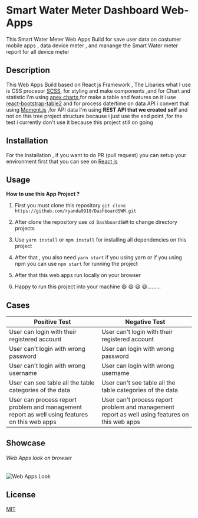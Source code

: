 # Smart Water Meter Dashboard Web-Apps 
 This Smart Water Meter Web Apps Build for save user data on costumer mobile apps , data device meter , and manange the Smart Water meter report for all device meter 

## Description
This Web Apps Build based on  React js Framework , The Libaries what I use is  CSS procesor [SCSS](https://sass-lang.com/), for styling and make components ,and for Chart and statistic i'm using [apex charts](https://apexcharts.com/),for make a table and features on it  i use [react-bootstrap-table2](https://react-bootstrap-table.github.io/react-bootstrap-table2/) and for process date/time on data API i convert that using [Moment.js](https://momentjs.com/)
,for API data I'm using **REST API  that we created self** and not on this tree project structure because i just use the end point ,for the test i currently don't use it because this project still on going 

## Installation
For the Installation , if you want to do PR (pull request) you can setup your environment first that you can see on [React js](https://reactjs.org/docs/create-a-new-react-app.html)

## Usage
**How to use this App Project ?**
1.  First you must clone this repository ```git clone https://github.com/ryanda9910/DashboardSWM.git ```

2.  After clone the repository  use ```cd DashboardSWM``` to change directory projects

3.  Use ```yarn install``` or ```npm install``` for installing all dependencies on this project

4.  After that , you also need ```yarn start``` if you using yarn or if you using npm you can use ```npm start```  for running the project 

5.  After that this  web apps run locally on your browser 

6.  Happy to run this project into your machine 😃 😃 😃 😃.........



## Cases
| Positive Test | Negative Test |
| ------------- | ------------- |
| User can login with their registered account | User can't login with their registered account|
| User can't login with  wrong password | User can login with  wrong password|
| User can't login with  wrong username | User can login with  wrong username|
| User can see table all the table categories of the data | User can't see table all the table categories of the data  |
| User can process report problem and management report as well using features on this web apps  | User can't process report problem and management report as well using features on this web apps |



## Showcase 

###### Web Apps look on browser

![Web Apps Look](/SWM.png)


## License

[MIT](https://choosealicense.com/licenses/mit/)



